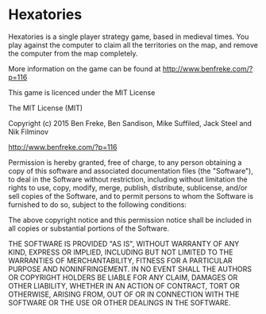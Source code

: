 # Hexatories
Hexatories is a single player strategy game, based in medieval times. You play against the computer to claim all the territories on the map, and remove the computer from the map completely.

More information on the game can be found at http://www.benfreke.com/?p=116

This game is licenced under the MIT License

The MIT License (MIT)

Copyright (c) 2015 Ben Freke, Ben Sandison, Mike Suffiled, Jack Steel and Nik Filminov

http://www.benfreke.com/?p=116

Permission is hereby granted, free of charge, to any person obtaining a copy
of this software and associated documentation files (the "Software"), to deal
in the Software without restriction, including without limitation the rights
to use, copy, modify, merge, publish, distribute, sublicense, and/or sell
copies of the Software, and to permit persons to whom the Software is
furnished to do so, subject to the following conditions:

The above copyright notice and this permission notice shall be included in all
copies or substantial portions of the Software.

THE SOFTWARE IS PROVIDED "AS IS", WITHOUT WARRANTY OF ANY KIND, EXPRESS OR
IMPLIED, INCLUDING BUT NOT LIMITED TO THE WARRANTIES OF MERCHANTABILITY,
FITNESS FOR A PARTICULAR PURPOSE AND NONINFRINGEMENT. IN NO EVENT SHALL THE
AUTHORS OR COPYRIGHT HOLDERS BE LIABLE FOR ANY CLAIM, DAMAGES OR OTHER
LIABILITY, WHETHER IN AN ACTION OF CONTRACT, TORT OR OTHERWISE, ARISING FROM,
OUT OF OR IN CONNECTION WITH THE SOFTWARE OR THE USE OR OTHER DEALINGS IN THE
SOFTWARE.

